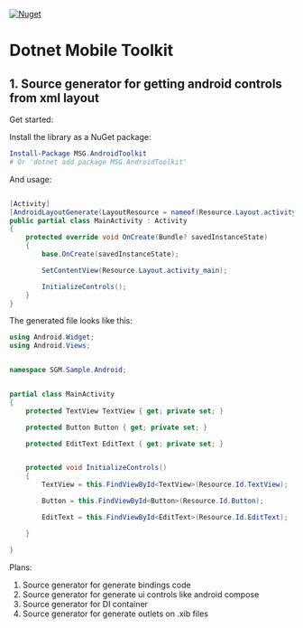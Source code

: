 [![Nuget](https://img.shields.io/nuget/v/MSG.AndroidToolkit?label=MSG.AndroidToolkit)](https://www.nuget.org/packages/MSG.AndroidToolkit)

# Dotnet Mobile Toolkit

## 1. Source generator for getting android controls from xml layout

Get started:

Install the library as a NuGet package:

```powershell
Install-Package MSG.AndroidToolkit
# Or 'dotnet add package MSG.AndroidToolkit'

```
And usage:
``` csharp

[Activity]
[AndroidLayoutGenerate(LayoutResource = nameof(Resource.Layout.activity_main))]
public partial class MainActivity : Activity
{
    protected override void OnCreate(Bundle? savedInstanceState)
    {
        base.OnCreate(savedInstanceState);

        SetContentView(Resource.Layout.activity_main);

        InitializeControls();
    }
}

```
The generated file looks like this:
``` csharp
using Android.Widget;
using Android.Views;


namespace SGM.Sample.Android;


partial class MainActivity
{
    protected TextView TextView { get; private set; }

    protected Button Button { get; private set; }

    protected EditText EditText { get; private set; }


    protected void InitializeControls()
    {
        TextView = this.FindViewById<TextView>(Resource.Id.TextView);

        Button = this.FindViewById<Button>(Resource.Id.Button);

        EditText = this.FindViewById<EditText>(Resource.Id.EditText);

    }

}
```



Plans:
1) Source generator for generate bindings code
2) Source generator for generate ui controls like android compose
3) Source generator for DI container
4) Source generator for generate outlets on .xib files
